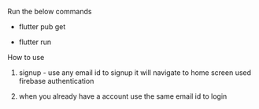 Run the below commands

- flutter pub get

- flutter run

How to use

1. signup - use any email id to signup it will navigate to home screen used firebase authentication

2.  when you already have a account use the same email id to login 
